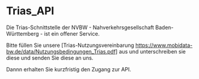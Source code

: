 # Trias_API

Die Trias-Schnittstelle der NVBW - Nahverkehrsgesellschaft Baden-Württemberg - ist ein offener Service.

Bitte füllen Sie unsere [Trias-Nutzungsvereinbarung https://www.mobidata-bw.de/data/Nutzungsbedingungen_Trias.pdf] aus und unterschreiben sie diese und senden Sie diese an uns.

Dannn erhalten Sie kurzfristig den Zugang zur API.
